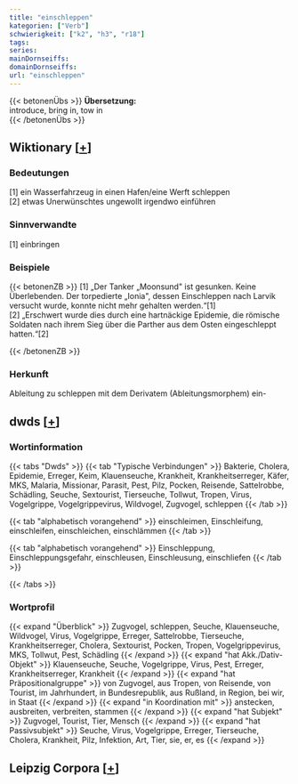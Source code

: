 ```yaml
---
title: "einschleppen"
kategorien: ["Verb"]
schwierigkeit: ["k2", "h3", "r18"]
tags:
series:
mainDornseiffs:
domainDornseiffs:
url: "einschleppen"
---
```


{{< betonenÜbs >}}
**Übersetzung:**  
introduce, bring in, tow in  
{{< /betonenÜbs >}}

## Wiktionary [[+](https://de.wiktionary.org/wiki/einschleppen)]

### Bedeutungen
[1] ein Wasserfahrzeug in einen Hafen/eine Werft schleppen  
[2] etwas Unerwünschtes ungewollt irgendwo einführen  

### Sinnverwandte
[1] einbringen  

### Beispiele
{{< betonenZB >}}
[1] „Der Tanker „Moonsund" ist gesunken. Keine Überlebenden. Der torpedierte „Ionia", dessen Einschleppen nach Larvik versucht wurde, konnte nicht mehr gehalten werden.“[1]  
[2] „Erschwert wurde dies durch eine hartnäckige Epidemie, die römische Soldaten nach ihrem Sieg über die Parther aus dem Osten eingeschleppt hatten.“[2]  

{{< /betonenZB >}}
### Herkunft
Ableitung zu schleppen mit dem Derivatem (Ableitungsmorphem) ein-  



## dwds [[+](https://www.dwds.de/wb/einschleppen)]

### Wortinformation
{{< tabs "Dwds" >}}
{{< tab "Typische Verbindungen" >}}
Bakterie, Cholera, Epidemie, Erreger, Keim, Klauenseuche, Krankheit, Krankheitserreger, Käfer, MKS, Malaria, Missionar, Parasit, Pest, Pilz, Pocken, Reisende, Sattelrobbe, Schädling, Seuche, Sextourist, Tierseuche, Tollwut, Tropen, Virus, Vogelgrippe, Vogelgrippevirus, Wildvogel, Zugvogel, schleppen
{{< /tab >}}

{{< tab "alphabetisch vorangehend" >}}
einschleimen, Einschleifung, einschleifen, einschleichen, einschlämmen
{{< /tab >}}

{{< tab "alphabetisch vorangehend" >}}
Einschleppung, Einschleppungsgefahr, einschleusen, Einschleusung, einschliefen
{{< /tab >}}

{{< /tabs >}}

### Wortprofil
{{< expand "Überblick" >}} Zugvogel, schleppen, Seuche, Klauenseuche, Wildvogel, Virus, Vogelgrippe, Erreger, Sattelrobbe, Tierseuche, Krankheitserreger, Cholera, Sextourist, Pocken, Tropen, Vogelgrippevirus, MKS, Tollwut, Pest, Schädling {{< /expand >}}
{{< expand "hat Akk./Dativ-Objekt" >}} Klauenseuche, Seuche, Vogelgrippe, Virus, Pest, Erreger, Krankheitserreger, Krankheit {{< /expand >}}
{{< expand "hat Präpositionalgruppe" >}} von Zugvogel, aus Tropen, von Reisende, von Tourist, im Jahrhundert, in Bundesrepublik, aus Rußland, in Region, bei wir, in Staat {{< /expand >}}
{{< expand "in Koordination mit" >}} anstecken, ausbreiten, verbreiten, stammen {{< /expand >}}
{{< expand "hat Subjekt" >}} Zugvogel, Tourist, Tier, Mensch {{< /expand >}}
{{< expand "hat Passivsubjekt" >}} Seuche, Virus, Vogelgrippe, Erreger, Tierseuche, Cholera, Krankheit, Pilz, Infektion, Art, Tier, sie, er, es {{< /expand >}}

## Leipzig Corpora [[+](https://corpora.uni-leipzig.de/en/res?word=einschleppen&corpusId=deu_newscrawl-public_2018)]

